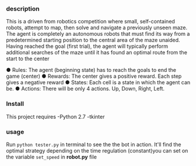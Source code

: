 ### description
This is a driven from robotics competition where small, self-contained robots, attempt to map, then solve and navigate a previously unseen maze.
The agent is completely an autonomous robots that must find its way from a predetermined starting position to the central area of the maze unaided.
Having reached the goal (first trial), the agent will typically perform additional searches of the maze until it has found an optimal route from the start to the center
 
● Rules: The agent (beginning state) has to reach the goals to end the game (center)
● Rewards: The center gives a positive reward. Each step gives a negative reward 
● States: Each cell is a state in which the agent can be.
● Actions: There will be only 4 actions. Up, Down, Right, Left.


### Install
This project requires
-Python 2.7
-tkinter


### usage

Run `python tester.py` in terminal to see the the bot in action. It'll find the optimal strategy depending on the time regulation (constant)you can set on the variable `set_speed` in **robot.py** file


